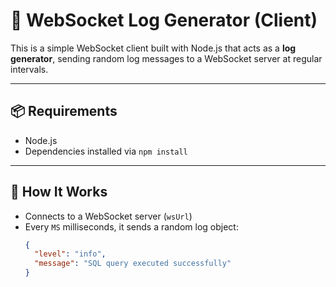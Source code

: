 # 🔧 WebSocket Log Generator (Client)

This is a simple WebSocket client built with Node.js that acts as a **log generator**, sending random log messages to a WebSocket server at regular intervals.

---

## 📦 Requirements

- Node.js
- Dependencies installed via `npm install`

---

## 🚀 How It Works

- Connects to a WebSocket server (`wsUrl`)
- Every `MS` milliseconds, it sends a random log object:
  ```json
  {
    "level": "info",
    "message": "SQL query executed successfully"
  }
